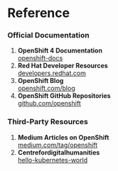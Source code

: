 # Reference

### **Official Documentation**

1. **OpenShift 4 Documentation**  
   [openshift-docs](https://docs.redhat.com/en)
2. **Red Hat Developer Resources**  
   [developers.redhat.com](https://developers.redhat.com)
3. **OpenShift Blog**  
   [openshift.com/blog](https://www.openshift.com/blog)
4. **OpenShift GitHub Repositories**  
   [github.com/openshift](https://github.com/openshift)

### **Third-Party Resources**

1. **Medium Articles on OpenShift**  
   [medium.com/tag/openshift](https://medium.com/tag/openshift)
2. **Centrefordigitalhumanities**  
   [hello-kubernetes-world](https://centrefordigitalhumanities.github.io/hello-kubernetes-world/)
